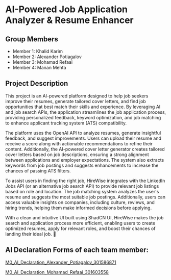 # AI-Powered Job Application Analyzer & Resume Enhancer

## Group Members

- Member 1: Khalid Karim
- Member 2: Alexander Potiagalov
- Member 3: Mohamad Refaai
- Member 4: Manan Mehta

## Project Description

This project is an AI-powered platform designed to help job seekers improve their resumes, generate tailored cover letters, and find job opportunities that best match their skills and experience. By leveraging AI and job search APIs, the application streamlines the job application process, providing personalized feedback, keyword optimization, and job matching to enhance applicant tracking system (ATS) compatibility.

The platform uses the OpenAI API to analyze resumes, generate insightful feedback, and suggest improvements. Users can upload their resume and receive a score along with actionable recommendations to refine their content. Additionally, the AI-powered cover letter generator creates tailored cover letters based on job descriptions, ensuring a strong alignment between applications and employer expectations. The system also extracts keywords from job postings and suggests enhancements to increase the chances of passing ATS filters.

To assist users in finding the right job, HireWise integrates with the LinkedIn Jobs API (or an alternative job search API) to provide relevant job listings based on role and location. The job matching system analyzes the user's resume and suggests the most suitable job postings. Additionally, users can access valuable insights on companies, including culture, reviews, and hiring trends, helping them make informed decisions before applying.

With a clean and intuitive UI built using ShadCN UI, HireWise makes the job search and application process more efficient, enabling users to create optimized resumes, apply for relevant roles, and boost their chances of landing their ideal job. 🚀

## AI Declaration Forms of each team member:

[M0_AI_Declaration_Alexander_Potiagalov_301586871](./docs/M0_AI_Declaration_Alexander_Potiagalov_301586871.pdf)

[M0_AI_Declaration_Mohamad_Refaai_301603558](./docs/M0_AI_Declaration_Mohamad_Refaai_301603558.pdf)
